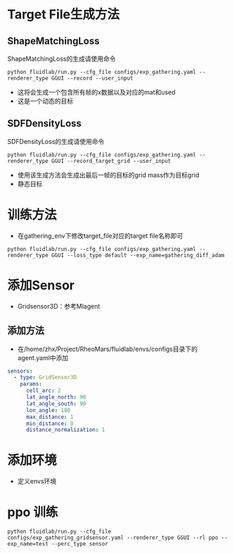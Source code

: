 # Target File生成方法
## ShapeMatchingLoss
ShapeMatchingLoss的生成请使用命令
```shell
python fluidlab/run.py --cfg_file configs/exp_gathering.yaml --renderer_type GGUI --record --user_input
```
- 这将会生成一个包含所有帧的x数据以及对应的mat和used
- 这是一个动态的目标

## SDFDensityLoss
SDFDensityLoss的生成请使用命令
```shell
python fluidlab/run.py --cfg_file configs/exp_gathering.yaml --renderer_type GGUI --record_target_grid --user_input
```
- 使用该生成方法会生成出最后一帧的目标的grid mass作为目标grid
- 静态目标

# 训练方法
- 在gathering_env下修改target_file对应的target file名称即可
```shell
python fluidlab/run.py --cfg_file configs/exp_gathering.yaml --renderer_type GGUI --loss_type default --exp_name=gathering_diff_adam
```

# 添加Sensor
- Gridsensor3D：参考Mlagent
## 添加方法
- 在/home/zhx/Project/RheoMars/fluidlab/envs/configs目录下的agent.yaml中添加
```yaml
sensors:
  - type: GridSensor3D
    params:
      cell_arc: 2
      lat_angle_north: 90
      lat_angle_south: 90
      lon_angle: 180
      max_distance: 1
      min_distance: 0
      distance_normalization: 1
```

# 添加环境
- 定义envs环境

# ppo 训练
```shell
python fluidlab/run.py --cfg_file configs/exp_gathering_gridsensor.yaml --renderer_type GGUI --rl ppo --exp_name=test --perc_type sensor
```